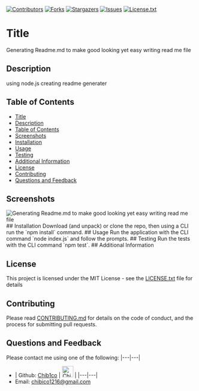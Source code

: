 [contributors-shield]: https://img.shields.io/github/contributors/Chib1co/Generating-Readme.md-to-make-good-looking-yet-easy-writing-read-me-file.svg?style=flat-square
  [contributors-url]: https://github.com/Chib1co/Generating-Readme.md-to-make-good-looking-yet-easy-writing-read-me-file/graphs/contributors
  [forks-shield]: https://img.shields.io/github/forks/Chib1co/Generating-Readme.md-to-make-good-looking-yet-easy-writing-read-me-file.svg?style=flat-square
  [forks-url]: https://github.com/Chib1co/Generating-Readme.md-to-make-good-looking-yet-easy-writing-read-me-file/network/members
  [stars-shield]: https://img.shields.io/github/stars/Chib1co/Generating-Readme.md-to-make-good-looking-yet-easy-writing-read-me-file.svg?style=flat-square
  [stars-url]: https://github.com/Chib1co/Generating-Readme.md-to-make-good-looking-yet-easy-writing-read-me-file/stargazers
  [issues-shield]: https://img.shields.io/github/issues/Chib1co/Generating-Readme.md-to-make-good-looking-yet-easy-writing-read-me-file.svg?style=flat-square
  [issues-url]: https://github.com/Chib1co/Generating-Readme.md-to-make-good-looking-yet-easy-writing-read-me-file/issues
  [license-shield]: https://img.shields.io/github/license/Chib1co/Generating-Readme.md-to-make-good-looking-yet-easy-writing-read-me-file.svg?style=flat-square
  [license-url]: https://github.com/Chib1co/Generating-Readme.md-to-make-good-looking-yet-easy-writing-read-me-file/blob/master/LICENSE.txt
  [![Contributors][contributors-shield]][contributors-url] [![Forks][forks-shield]][forks-url] [![Stargazers][stars-shield]][stars-url] [![Issues][issues-shield]][issues-url] [![License.txt][license-shield]][license-url]
  # Title 
  Generating Readme.md to make good looking yet easy writing read me file
  ## Description
  using node.js creating readme generater
  ## Table of Contents
  - [Title](#title)
  - [Description](#description)
  - [Table of Contents](#table-of-contents)
  - [Screenshots](#screenshots)
  - [Installation](#installation)
  - [Usage](#usage)
  - [Testing](#testing)
  - [Additional Information](#additional-information)
  - [License](#license)
  - [Contributing](#contributing)
  - [Questions and Feedback](#questions-and-feedback)
  ## Screenshots
  <img src="assets/img/screenshot.gif" alt="Generating Readme.md to make good looking yet easy writing read me file"/>
  ## Installation
  Download (and unpack) or clone the repo, then using a CLI run the `npm install` command.
  ## Usage
  Run the application with the CLI command `node index.js` and follow the prompts.
  ## Testing
  Run the tests with the CLI command `npm test`.
  ## Additional Information
  
  ## License
  This project is licensed under the MIT License - see the [LICENSE.txt](https://github.com/Chib1co/Generating-Readme.md-to-make-good-looking-yet-easy-writing-read-me-file/blob/master/LICENSE.txt) file for details
  ## Contributing
  Please read [CONTRIBUTING.md](https://github.com/Chib1co/Generating-Readme.md-to-make-good-looking-yet-easy-writing-read-me-file/blob/master/CONTRIBUTING.md) for details on the code of conduct, and the process for submitting pull requests.
  ## Questions and Feedback
  Please contact me using one of the following:
  |---|---|
  - | Github: [Chib1co](https://gist.github.com/Chib1co) | [<img src="https://avatars.githubusercontent.com/u/73736986?v=4" height="30" width="30" alt="Chib1co"/>](https://gist.github.com/Chib1co) |
  |---|---|
  - Email: chibico1216@gmail.com